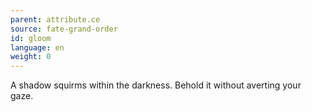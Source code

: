 ```yaml
---
parent: attribute.ce
source: fate-grand-order
id: gloom
language: en
weight: 0
---
```


A shadow squirms within the darkness.
Behold it without averting your gaze.
